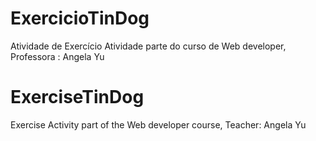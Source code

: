 # ExercicioTinDog
Atividade de Exercício
Atividade parte do curso de Web developer, Professora : Angela Yu



# ExerciseTinDog
Exercise
Activity part of the Web developer course, Teacher: Angela Yu
